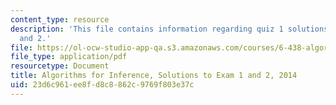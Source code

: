 ```yaml
---
content_type: resource
description: 'This file contains information regarding quiz 1 solutions: problem 1
  and 2.'
file: https://ol-ocw-studio-app-qa.s3.amazonaws.com/courses/6-438-algorithms-for-inference-fall-2014/23d6c961ee8fd8c8862c9769f803e37c_MIT6_438F14_q14_1_sol1and2.pdf
file_type: application/pdf
resourcetype: Document
title: Algorithms for Inference, Solutions to Exam 1 and 2, 2014
uid: 23d6c961-ee8f-d8c8-862c-9769f803e37c
---
```

